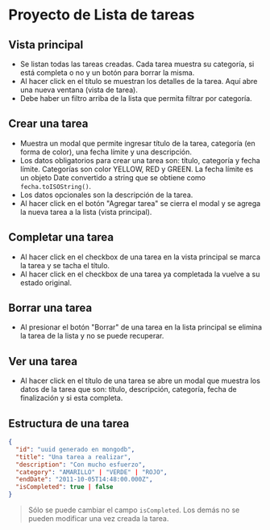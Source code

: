 # Proyecto de Lista de tareas

## Vista principal

- Se listan todas las tareas creadas. Cada tarea muestra su categoría, si está completa o no y un botón para borrar la misma.
- Al hacer click en el título se muestran los detalles de la tarea. Aquí abre una nueva ventana (vista de tarea).
- Debe haber un filtro arriba de la lista que permita filtrar por categoría.

## Crear una tarea

- Muestra un modal que permite ingresar título de la tarea, categoría (en forma de color), una fecha límite y una descripción.
- Los datos obligatorios para crear una tarea son: título, categoría y fecha límite. Categorías son color YELLOW, RED y GREEN. La fecha límite es un objeto Date convertido a string que se obtiene como `fecha.toISOString()`.
- Los datos opcionales son la descripción de la tarea.
- Al hacer click en el botón "Agregar tarea" se cierra el modal y se agrega la nueva tarea a la lista (vista principal).

## Completar una tarea

- Al hacer click en el checkbox de una tarea en la vista principal se marca la tarea y se tacha el título.
- Al hacer click en el checkbox de una tarea ya completada la vuelve a su estado original.

## Borrar una tarea

- Al presionar el botón "Borrar" de una tarea en la lista principal se elimina la tarea de la lista y no se puede recuperar.

## Ver una tarea

- Al hacer click en el título de una tarea se abre un modal que muestra los datos de la tarea que son: título, descripción, categoría, fecha de finalización y si esta completa.

## Estructura de una tarea

```json
{
  "id": "uuid generado en mongodb",
  "title": "Una tarea a realizar",
  "description": "Con mucho esfuerzo",
  "category": "AMARILLO" | "VERDE" | "ROJO",
  "endDate": "2011-10-05T14:48:00.000Z",
  "isCompleted": true | false
}
```

> Sólo se puede cambiar el campo `isCompleted`. Los demás no se pueden modificar una vez creada la tarea.

